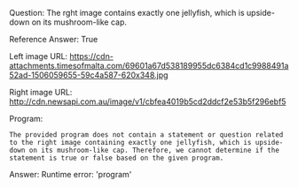 Question: The rght image contains exactly one jellyfish, which is upside-down on its mushroom-like cap.

Reference Answer: True

Left image URL: https://cdn-attachments.timesofmalta.com/69601a67d538189955dc6384cd1c9988491a52ad-1506059655-59c4a587-620x348.jpg

Right image URL: http://cdn.newsapi.com.au/image/v1/cbfea4019b5cd2ddcf2e53b5f296ebf5

Program:

```
The provided program does not contain a statement or question related to the right image containing exactly one jellyfish, which is upside-down on its mushroom-like cap. Therefore, we cannot determine if the statement is true or false based on the given program.
```
Answer: Runtime error: 'program'

